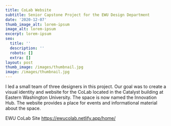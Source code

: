 ```yaml
---
title: CoLab Website
subtitle: Senior Capstone Project for the EWU Design Department
date: '2020-12-07'
thumb_image_alt: lorem-ipsum
image_alt: lorem-ipsum
excerpt: lorem-ipsum
seo:
  title: ''
  description: ''
  robots: []
  extra: []
layout: post
thumb_image: /images/thumbnail.jpg
image: /images/thumbnail.jpg
---
```

I led a small team of three designers in this project. Our goal was to create a visual identity and website for the CoLab located in the Catalyst building at Eastern Washington University. The space is now named the Innovation Hub. The website provides a place for events and informational material about the space. 

EWU CoLab Site <https://ewucolab.netlify.app/home/> 
